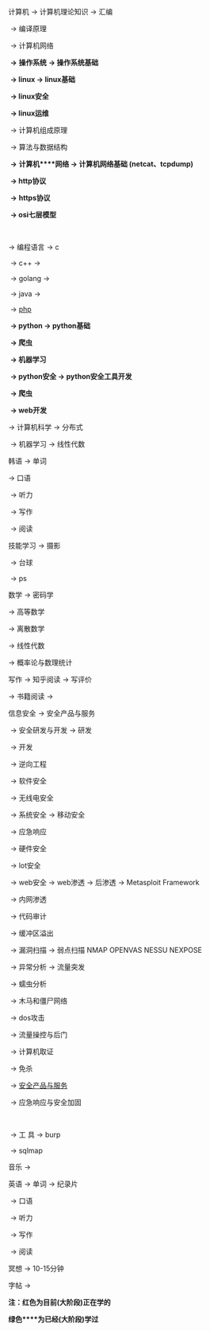 计算机 -> 计算机理论知识 -> 汇编

​            -> 编译原理

​           -> 计算机网络

​           **->** **操作系统** **-> 操作系统基础**

​                  **-> linux -> linux基础** 

​                      **-> linux安全**

​                     **-> linux运维**

​           -> 计算机组成原理

​           -> 算法与数据结构

​           **->** **计算机****网络 -> 计算机网络基础 (netcat、tcpdump)**

​                  **-> http协议**

​                  **->** **https协议** 

​                  **-> osi七层模型**

​                   

   -> 编程语言 -> c

​          -> c++ -> 

​          -> golang -> 

​          -> java -> 

​          -> [php](evernote:///view/27066689/s24/a615d0ae-2b7e-4f10-8e9f-381bdc7244ec/a615d0ae-2b7e-4f10-8e9f-381bdc7244ec/) 

​          **-> python -> python基础**

​              **-> 爬虫**

​              **-> 机器学习**

​              **-> python安全 -> python安全工具开发**

​                     **-> 爬虫**

​                     **-> web开发**

   -> 计算机科学 -> 分布式

​    -> 机器学习 -> 线性代数

韩语 -> 单词

  -> 口语

​     -> 听力

​     -> 写作

​     -> 阅读

技能学习 -> 摄影

​     -> 台球

​    -> ps

数学 -> 密码学

  -> 高等数学

  -> 离散数学

  -> 线性代数

  -> 概率论与数理统计

写作 -> 知乎阅读 -> 写评价

  -> 书籍阅读 -> 

信息安全 -> 安全产品与服务

​     -> 安全研发与开发 -> 研发

​            -> 开发

​     -> 逆向工程

​     -> 软件安全

​     -> 无线电安全

​     -> 系统安全 -> 移动安全

​     -> 应急响应

​     -> 硬件安全

​     -> lot安全

​     -> web安全 -> web渗透 -> 后渗透 -> Metasploit Framework

​               -> 内网渗透

​          -> 代码审计

​          -> 缓冲区溢出

​          -> 漏洞扫描 -> 弱点扫描 NMAP OPENVAS NESSU NEXPOSE

​          -> 异常分析 -> 流量突发

​               -> 蠕虫分析

​               -> 木马和僵尸网络

​               -> dos攻击

​          -> 流量操控与后门

​          -> 计算机取证

​          -> 免杀

​          -> [安全产品与服务](evernote:///view/27066689/s24/7a9d7728-3d6d-499d-90e7-f507f2d08fec/7a9d7728-3d6d-499d-90e7-f507f2d08fec/)

​         -> 应急响应与安全加固

​          

​    -> 工  具 -> burp

​          -> sqlmap

音乐 -> 

英语 -> 单词 -> 纪录片

​    -> 口语

​    -> 听力

​    -> 写作

​    -> 阅读

冥想 -> 10-15分钟

字帖 ->

**注：****红色****为目前(大阶段)正在学的**

  **绿色****为已经(大阶段)学过**